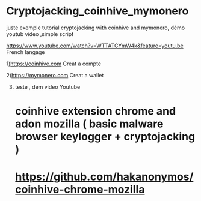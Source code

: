 # Cryptojacking_coinhive_mymonero
juste exemple tutorial cryptojacking with coinhive and mymonero, démo youtub video ,simple script

https://www.youtube.com/watch?v=WTTATCYmW4k&feature=youtu.be     French langage


1)https://coinhive.com  Creat a compte 

2)https://mymonero.com    Creat a wallet 

3) teste , dem video Youtube



    #   coinhive extension chrome and adon mozilla ( basic malware browser keylogger + cryptojacking )
       
    #   https://github.com/hakanonymos/coinhive-chrome-mozilla
